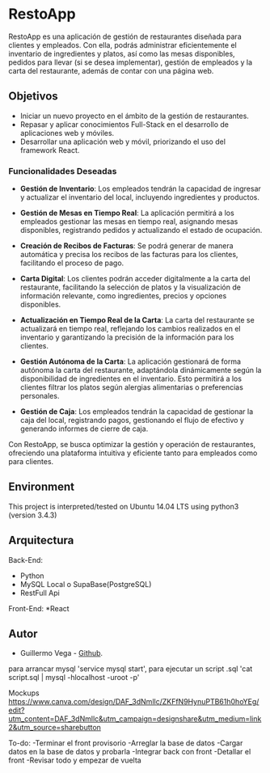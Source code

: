 # RestoApp

RestoApp es una aplicación de gestión de restaurantes diseñada para clientes y empleados. Con ella, podrás administrar eficientemente el inventario de ingredientes y platos, así como las mesas disponibles, pedidos para llevar (si se desea implementar), gestión de empleados y la carta del restaurante, además de contar con una página web.

## Objetivos

- Iniciar un nuevo proyecto en el ámbito de la gestión de restaurantes.
- Repasar y aplicar conocimientos Full-Stack en el desarrollo de aplicaciones web y móviles.
- Desarrollar una aplicación web y móvil, priorizando el uso del framework React.

### Funcionalidades Deseadas

- **Gestión de Inventario**: Los empleados tendrán la capacidad de ingresar y actualizar el inventario del local, incluyendo ingredientes y productos.

- **Gestión de Mesas en Tiempo Real**: La aplicación permitirá a los empleados gestionar las mesas en tiempo real, asignando mesas disponibles, registrando pedidos y actualizando el estado de ocupación.

- **Creación de Recibos de Facturas**: Se podrá generar de manera automática y precisa los recibos de las facturas para los clientes, facilitando el proceso de pago.

- **Carta Digital**: Los clientes podrán acceder digitalmente a la carta del restaurante, facilitando la selección de platos y la visualización de información relevante, como ingredientes, precios y opciones disponibles.

- **Actualización en Tiempo Real de la Carta**: La carta del restaurante se actualizará en tiempo real, reflejando los cambios realizados en el inventario y garantizando la precisión de la información para los clientes.

- **Gestión Autónoma de la Carta**: La aplicación gestionará de forma autónoma la carta del restaurante, adaptándola dinámicamente según la disponibilidad de ingredientes en el inventario. Esto permitirá a los clientes filtrar los platos según alergias alimentarias o preferencias personales.

- **Gestión de Caja**: Los empleados tendrán la capacidad de gestionar la caja del local, registrando pagos, gestionando el flujo de efectivo y generando informes de cierre de caja.

Con RestoApp, se busca optimizar la gestión y operación de restaurantes, ofreciendo una plataforma intuitiva y eficiente tanto para empleados como para clientes.

## Environment
This project is interpreted/tested on Ubuntu 14.04 LTS using python3 (version 3.4.3)

## Arquitectura

Back-End:
* Python
* MySQL Local o SupaBase(PostgreSQL)
* RestFull Api

Front-End:
*React

## Autor
* Guillermo Vega - [Github](https://github.com/Korchea).



para arrancar mysql 'service mysql start', para ejecutar un script .sql 'cat script.sql | mysql -hlocalhost -uroot -p'

Mockups https://www.canva.com/design/DAF_3dNmllc/ZKFfN9HynuPTB61h0hoYEg/edit?utm_content=DAF_3dNmllc&utm_campaign=designshare&utm_medium=link2&utm_source=sharebutton

To-do:
-Terminar el front provisorio
-Arreglar la base de datos
-Cargar datos en la base de datos y probarla
-Integrar back con front
-Detallar el front
-Revisar todo y empezar de vuelta

